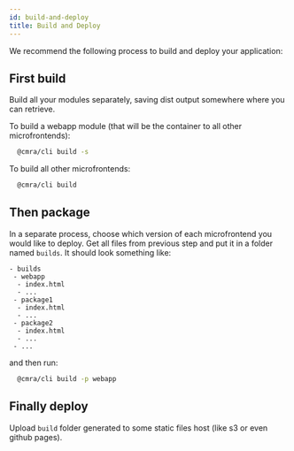 ```yaml
---
id: build-and-deploy
title: Build and Deploy
---
```


We recommend the following process to build and deploy your application:

## First build

Build all your modules separately, saving dist output somewhere where you can retrieve.

To build a webapp module (that will be the container to all other microfrontends):

```bash
  @cmra/cli build -s
```

To build all other microfrontends:

```bash
  @cmra/cli build
```

## Then package

In a separate process, choose which version of each microfrontend you would like to deploy.
Get all files from previous step and put it in a folder named `builds`. It should look something like:

```
- builds
 - webapp
  - index.html
  - ...
 - package1
  - index.html
  - ...
 - package2
  - index.html
  - ...
 - ...
```

and then run:

```bash
  @cmra/cli build -p webapp
```

## Finally deploy

Upload `build` folder generated to some static files host (like s3 or even github pages).
